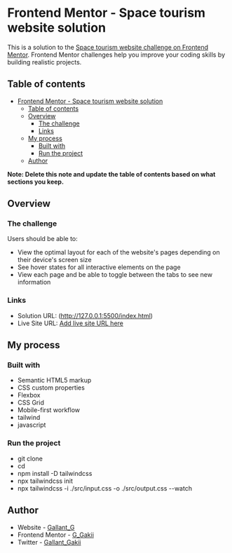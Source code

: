 # Frontend Mentor - Space tourism website solution

This is a solution to the [Space tourism website challenge on Frontend Mentor](https://www.frontendmentor.io/challenges/space-tourism-multipage-website-gRWj1URZ3). Frontend Mentor challenges help you improve your coding skills by building realistic projects.

## Table of contents

- [Frontend Mentor - Space tourism website solution](#frontend-mentor---space-tourism-website-solution)
  - [Table of contents](#table-of-contents)
  - [Overview](#overview)
    - [The challenge](#the-challenge)
    - [Links](#links)
  - [My process](#my-process)
    - [Built with](#built-with)
    - [Run the project](#run-the-project)
  - [Author](#author)

**Note: Delete this note and update the table of contents based on what sections you keep.**

## Overview

### The challenge

Users should be able to:

- View the optimal layout for each of the website's pages depending on their device's screen size
- See hover states for all interactive elements on the page
- View each page and be able to toggle between the tabs to see new information

### Links

- Solution URL: (http://127.0.0.1:5500/index.html)
- Live Site URL: [Add live site URL here](https://your-live-site-url.com)

## My process

### Built with

- Semantic HTML5 markup
- CSS custom properties
- Flexbox
- CSS Grid
- Mobile-first workflow
- tailwind
- javascript

### Run the project

- git clone
- cd <project name>
- npm install -D tailwindcss
- npx tailwindcss init
- npx tailwindcss -i ./src/input.css -o ./src/output.css --watch

## Author

- Website - [Gallant_G](https://www.your-site.com)
- Frontend Mentor - [G_Gakii](https://www.frontendmentor.io/profile/yourusername)
- Twitter - [Gallant_Gakii](https://www.twitter.com/yourusername)
